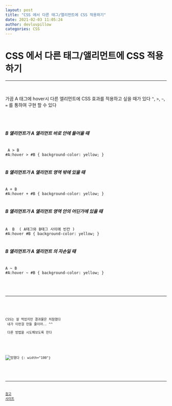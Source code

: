 ```yaml
---
layout: post
title: "CSS 에서 다른 태그/앨리먼트에 CSS 적용하기"
date: 2021-02-03 11:05:24
author: devluvpillow
categories: CSS
---
```


# CSS 에서 다른 태그/앨리먼트에 CSS 적용하기

---

<br>
  
가끔 A 태그에 hover시 다른 엘리먼트에 CSS 효과를 적용하고 싶을 때가 있다
`^`, `>`, `~`, `=` 를 통하여 구현 할 수 있다
  
<br>
<br>
  
##### B 엘리먼트가 A 엘리먼트 바로 안에 들어올 때

<code>
 A > B 
#A:hover > #B { background-color: yellow; }
</code>
  
<br>
  
##### B 엘리먼트가 A 엘리먼트 영역 밖에 있을 때
<code>
A + B 
#A:hover + #B { background-color: yellow; }
</code>
  
<br>
  
##### B 엘리먼트가 A 엘리먼트 영역 안의 어딘가에 있을 때

<code>
A  B  ( A태그와 B태그 사이에 빈칸 )
#A:hover #B { background-color: yellow; }
</code>
     
<br>
  
##### B 엘리먼트가 A 엘리먼트 의 자손일 때
<code>
A ~ B
#A:hover ~ #B { background-color: yellow; }
<code>
  
  
<br>

---

<br>
  
CSS는 잘 먹었지만 결과물은 처참했다   <br>
내가 이런걸 만들 줄이야.. ^^ <br>
다른 방법을 시도해보도록 한다 <br>
  
<br>

![망했다](https://hyeonii.github.io/assets/posting-img/f.gif) {: width="100"}

<br>
  
---
  
[참고 사이트](https://stackoverflow.com/questions/4502633how-to-affect-other-elements-when-one-element-is-hovered)
